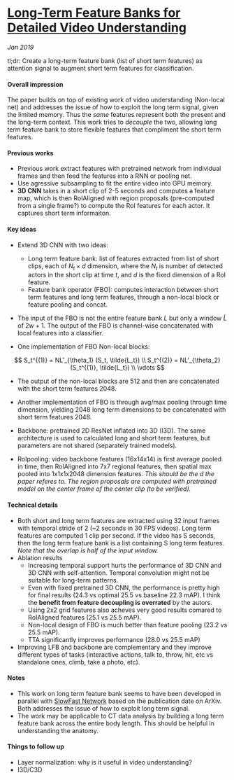# [Long-Term Feature Banks for Detailed Video Understanding](https://arxiv.org/pdf/1812.05038.pdf)

_Jan 2019_

tl;dr: Create a long-term feature bank (list of short term features) as attention signal to augment short term features for classification.

#### Overall impression
The paper builds on top of existing work of video understanding (Non-local net) and addresses the issue of how to exploit the long term signal, given the limited memory.  Thus the *same* features represent both the present and the long-term context. This work tries to *decouple* the two, allowing long term feature bank to store flexible features that compliment the short term features. 

#### Previous works
- Previous work extract features with pretrained network from individual frames and then feed the features into a RNN or pooling net.
- Use agressive subsampling to fit the entire video into GPU memory.
- **3D CNN** takes in a short clip of 2-5 seconds and computes a feature map, which is then RoIAligned with region proposals (pre-computed from a single frame?) to compute the RoI features for each actor. It captures short term informaiton.

#### Key ideas
- Extend 3D CNN with two ideas:
  - Long term feature bank: list of features extracted from list of short clips, each of $N_t \times d$ dimension, where the $N_t$ is number of detected actors in the short clip at time $t$, and $d$ is the fixed dimension of a RoI feature. 
  - Feature bank operator (FBO): computes interaction between short term features and long term features, through a non-local block or feature pooling and concat.

- The input of the FBO is not the entire feature bank $L$ but only a window $\widetilde{L}$ of $2w+1$. The output of the FBO is channel-wise concatenated with local features into a classifier. 

- One implementation of FBO Non-local blocks:

$$
S_t^{(1)} = NL'_{\theta_1} (S_t, \tilde{L_t}) \\
S_t^{(2)} = NL'_{\theta_2} (S_t^{(1)}, \tilde{L_t}) \\
\vdots
$$

  - The output of the non-local blocks are 512 and then are concatenated with the short term features 2048. 

- Another implementation of FBO is through avg/max pooling through time dimension, yielding 2048 long term dimensions to be concatenated with short term features 2048.

- Backbone: pretrained 2D ResNet inflated into 3D (I3D). The same architecture is used to calculated long and short term features, but parameters are not shared (separately trained models).

- RoIpooling: video backbone features (16x14x14) is first average pooled in time, then RoIAligned into 7x7 regional features, then spatial max pooled into 1x1x1x2048 dimension features. *This should be the d the paper referes to.* *The region proposals are computed with pretrained model on the center frame of the center clip (to be verified).*

#### Technical details
- Both short and long term features are extracted using 32 input frames with temporal stride of 2 (~2 seconds in 30 FPS videos). Long term features are computed 1 clip per second. If the video has S seconds, then the long term feature bank is a list containing S long term features. *Note that the overlap is half of the input window.* 
- Ablation results
  - Increasing temporal support hurts the performance of 3D CNN and 3D CNN with self-attention.  Temporal convolution might not be suitable for long-term patterns.
  - Even with fixed pretrained 3D CNN, the performance is pretty high for final results (24.3 vs optimal 25.5 vs baseline 22.3 mAP). I think the **benefit from feature decoupling is overrated** by the autors. 
  - Using 2x2 grid features also acheves very good results comared to RoIAligned features (25.1 vs 25.5 mAP).
  - Non-local design of FBO is much better than feature pooling (23.2 vs 25.5 mAP).
  - TTA significantly improves performance (28.0 vs 25.5 mAP)
- Improving LFB and backbone are complementary and they improve different types of tasks (interactive actions, talk to, throw, hit, etc vs standalone ones, climb, take a photo, etc). 

#### Notes
- This work on long term feature bank seems to have been developed in parallel with [SlowFast Network](./paper_notes/slow_fast_net.md) based on the publication date on ArXiv. Both addresses the issue of how to exploit long term signal.
- The work may be applicable to CT data analysis by building a long term feature bank across the entire body length. This should be helpful in understanding the anatomy.

#### Things to follow up
- Layer normalization: why is it useful in video understanding?
- I3D/C3D

